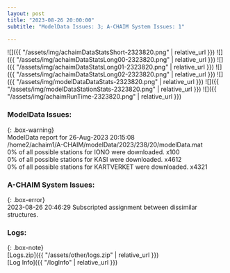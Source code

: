 ```yaml
---
layout: post
title: "2023-08-26 20:00:00"
subtitle: "ModelData Issues: 3; A-CHAIM System Issues: 1"

---
```


![]({{ "/assets/img/achaimDataStatsShort-2323820.png" | relative_url }})
![]({{ "/assets/img/achaimDataStatsLong00-2323820.png" | relative_url }})
![]({{ "/assets/img/achaimDataStatsLong01-2323820.png" | relative_url }})
![]({{ "/assets/img/achaimDataStatsLong02-2323820.png" | relative_url }})
![]({{ "/assets/img/modelDataDataStats-2323820.png" | relative_url }})
![]({{ "/assets/img/modelDataStationStats-2323820.png" | relative_url }})
![]({{ "/assets/img/achaimRunTime-2323820.png" | relative_url }})


### ModelData Issues:  
  
{: .box-warning}  
 ModelData report for 26-Aug-2023 20:15:08   
 /home2/achaim1/A-CHAIM/modelData/2023/238/20/modelData.mat   
 0% of all possible stations for IONO were downloaded. x100   
 0% of all possible stations for KASI were downloaded. x4612   
 0% of all possible stations for KARTVERKET were downloaded. x4321   
  
### A-CHAIM System Issues:  
  
{: .box-error}  
2023-08-26 20:46:29 Subscripted assignment between dissimilar structures.  

### Logs:  
  
{: .box-note}  
[Logs.zip]({{ "/assets/other/logs.zip" | relative_url }})  
[Log Info]({{ "/logInfo" | relative_url }})  
